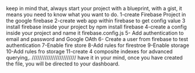 keep in mind that, always start your project with a blueprint, with a gist, it means you need to know what you want to do.
1-create Firebase Project in the google firebase
2-create web app within firebase to get config value
3 install firebase inside your project by npm install firebase
4-create a config inside your project and name it firebase.config.js
5- Add authentication to email and password and Google OAth
6- Create a user from firebase to test authentication
7-Enable fire store
8-Add rules for firestroe
9-Enable storage
10-Add rules fro storage
11-create 4 composite indexes for advanced querying,.
////////////////////////
have it in your mind, once you have created the file, you will be directed to your dashboard.
